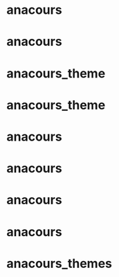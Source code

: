 # anacours
# anacours
# anacours_theme
# anacours_theme
# anacours
# anacours
# anacours
# anacours
# anacours_themes
